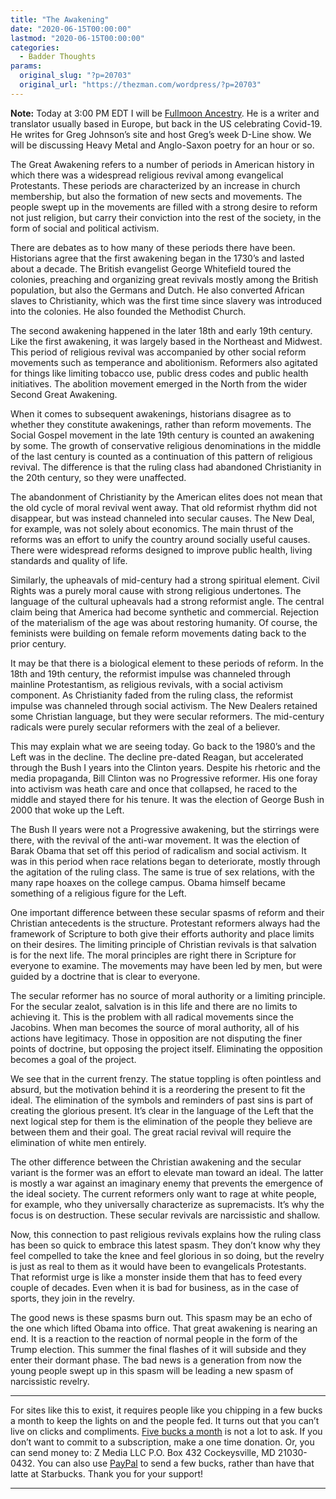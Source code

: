 ```yaml
---
title: "The Awakening"
date: "2020-06-15T00:00:00"
lastmod: "2020-06-15T00:00:00"
categories:
  - Badder Thoughts
params:
  original_slug: "?p=20703"
  original_url: "https://thezman.com/wordpress/?p=20703"
---
```


**Note:** Today at 3:00 PM EDT I will be
<a href="https://dlive.tv/Fullmoon-ancestry" rel="noopener noreferrer"
target="_blank">Fullmoon Ancestry</a>. He is a writer and translator
usually based in Europe, but back in the US celebrating Covid-19. He
writes for Greg Johnson’s site and host Greg’s week D-Line show. We will
be discussing Heavy Metal and Anglo-Saxon poetry for an hour or so.

The Great Awakening refers to a number of periods in American history in
which there was a widespread religious revival among evangelical
Protestants. These periods are characterized by an increase in church
membership, but also the formation of new sects and movements. The
people swept up in the movements are filled with a strong desire to
reform not just religion, but carry their conviction into the rest of
the society, in the form of social and political activism.

There are debates as to how many of these periods there have been.
Historians agree that the first awakening began in the 1730’s and lasted
about a decade. The British evangelist George Whitefield toured the
colonies, preaching and organizing great revivals mostly among the
British population, but also the Germans and Dutch. He also converted
African slaves to Christianity, which was the first time since slavery
was introduced into the colonies. He also founded the Methodist Church.

The second awakening happened in the later 18th and early 19th century.
Like the first awakening, it was largely based in the Northeast and
Midwest. This period of religious revival was accompanied by other
social reform movements such as temperance and abolitionism. Reformers
also agitated for things like limiting tobacco use, public dress codes
and public health initiatives. The abolition movement emerged in the
North from the wider Second Great Awakening.

When it comes to subsequent awakenings, historians disagree as to
whether they constitute awakenings, rather than reform movements. The
Social Gospel movement in the late 19th century is counted an awakening
by some. The growth of conservative religious denominations in the
middle of the last century is counted as a continuation of this pattern
of religious revival. The difference is that the ruling class had
abandoned Christianity in the 20th century, so they were unaffected.

The abandonment of Christianity by the American elites does not mean
that the old cycle of moral revival went away. That old reformist rhythm
did not disappear, but was instead channeled into secular causes. The
New Deal, for example, was not solely about economics. The main thrust
of the reforms was an effort to unify the country around socially useful
causes. There were widespread reforms designed to improve public health,
living standards and quality of life.

Similarly, the upheavals of mid-century had a strong spiritual element.
Civil Rights was a purely moral cause with strong religious undertones.
The language of the cultural upheavals had a strong reformist angle. The
central claim being that America had become synthetic and commercial.
Rejection of the materialism of the age was about restoring humanity. Of
course, the feminists were building on female reform movements dating
back to the prior century.

It may be that there is a biological element to these periods of reform.
In the 18th and 19th century, the reformist impulse was channeled
through mainline Protestantism, as religious revivals, with a social
activism component. As Christianity faded from the ruling class, the
reformist impulse was channeled through social activism. The New Dealers
retained some Christian language, but they were secular reformers. The
mid-century radicals were purely secular reformers with the zeal of a
believer.

This may explain what we are seeing today. Go back to the 1980’s and the
Left was in the decline. The decline pre-dated Reagan, but accelerated
through the Bush I years into the Clinton years. Despite his rhetoric
and the media propaganda, Bill Clinton was no Progressive reformer. His
one foray into activism was heath care and once that collapsed, he raced
to the middle and stayed there for his tenure. It was the election of
George Bush in 2000 that woke up the Left.

The Bush II years were not a Progressive awakening, but the stirrings
were there, with the revival of the anti-war movement. It was the
election of Barak Obama that set off this period of radicalism and
social activism. It was in this period when race relations began to
deteriorate, mostly through the agitation of the ruling class. The same
is true of sex relations, with the many rape hoaxes on the college
campus. Obama himself became something of a religious figure for the
Left.

One important difference between these secular spasms of reform and
their Christian antecedents is the structure. Protestant reformers
always had the framework of Scripture to both give their efforts
authority and place limits on their desires. The limiting principle of
Christian revivals is that salvation is for the next life. The moral
principles are right there in Scripture for everyone to examine. The
movements may have been led by men, but were guided by a doctrine that
is clear to everyone.

The secular reformer has no source of moral authority or a limiting
principle. For the secular zealot, salvation is in this life and there
are no limits to achieving it. This is the problem with all radical
movements since the Jacobins. When man becomes the source of moral
authority, all of his actions have legitimacy. Those in opposition are
not disputing the finer points of doctrine, but opposing the project
itself. Eliminating the opposition becomes a goal of the project.

We see that in the current frenzy. The statue toppling is often
pointless and absurd, but the motivation behind it is a reordering the
present to fit the ideal. The elimination of the symbols and reminders
of past sins is part of creating the glorious present. It’s clear in the
language of the Left that the next logical step for them is the
elimination of the people they believe are between them and their goal.
The great racial revival will require the elimination of white men
entirely.

The other difference between the Christian awakening and the secular
variant is the former was an effort to elevate man toward an ideal. The
latter is mostly a war against an imaginary enemy that prevents the
emergence of the ideal society. The current reformers only want to rage
at white people, for example, who they universally characterize as
supremacists. It’s why the focus is on destruction. These secular
revivals are narcissistic and shallow.

Now, this connection to past religious revivals explains how the ruling
class has been so quick to embrace this latest spasm. They don’t know
why they feel compelled to take the knee and feel glorious in so doing,
but the revelry is just as real to them as it would have been to
evangelicals Protestants. That reformist urge is like a monster inside
them that has to feed every couple of decades. Even when it is bad for
business, as in the case of sports, they join in the revelry.

The good news is these spasms burn out. This spasm may be an echo of the
one which lifted Obama into office. That great awakening is nearing an
end. It is a reaction to the reaction of normal people in the form of
the Trump election. This summer the final flashes of it will subside and
they enter their dormant phase. The bad news is a generation from now
the young people swept up in this spasm will be leading a new spasm of
narcissistic revelry.

------------------------------------------------------------------------

For sites like this to exist, it requires people like you chipping in a
few bucks a month to keep the lights on and the people fed. It turns out
that you can’t live on clicks and compliments.
<a href="https://www.subscribestar.com/the-z-blog"
rel="noopener noreferrer" target="_blank">Five bucks a month</a> is not
a lot to ask. If you don’t want to commit to a subscription, make a one
time donation. Or, you can send money to: Z Media LLC P.O. Box 432
Cockeysville, MD 21030-0432. You can also use <a
href="https://www.paypal.com/cgi-bin/webscr?cmd=_s-xclick&amp;hosted_button_id=UDAS2Q8JYA6CN&amp;source=url"
rel="noopener noreferrer" target="_blank">PayPal</a> to send a few
bucks, rather than have that latte at Starbucks. Thank you for your
support!

------------------------------------------------------------------------
